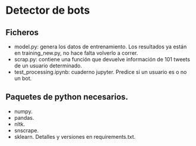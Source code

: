 # Detector de bots
## Ficheros
- model.py: genera los datos de entrenamiento. Los resultados ya están en training_new.py, no hace falta volverlo a correr.
- scrap.py: contiene una función que devuelve información de 101 tweets de un usuario determinado.
- test_processing.ipynb: cuaderno jupyter. Predice si un usuario es o no un bot.

## Paquetes de python necesarios.
- numpy.
- pandas.
- nltk.
- snscrape.
- sklearn.
Detalles y versiones en requirements.txt.
